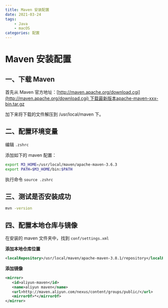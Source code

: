```yaml
---
title: Maven 安装配置
date: 2021-03-24
tags: 
    - Java
    - macOS
categories: 配置
---
```


# Maven 安装配置

## 一、下载 Maven

首先从 Maven 官方地址：[http://maven.apache.org/download.cgi](http://maven.apache.org/download.cgi) 下载最新版本apache-maven-xxx-bin.tar.gz

加下来将下载的文件解压到 /usr/local/maven 下。

<!-- more -->

## 二、配置环境变量

编辑 `.zshrc`

添加如下的 maven 配置：

```bash
export M3_HOME=/usr/local/maven/apache-maven-3.6.3
export PATH=$M3_HOME/bin:$PATH
```

执行命令 `source .zshrc`

## 三、测试是否安装成功

```bash
mvn -version
```

## 四、配置本地仓库与镜像

在安装的 maven 文件夹中，找到 `conf/settings.xml` 

**添加本地仓库位置**

```xml
<localRepository>/usr/local/maven/apache-maven-3.8.1/repository</localRepository>
```

**添加镜像**

```xml
<mirror>  
   <id>aliyun-maven</id>  
   <name>aliyun maven</name>  
   <url>http://maven.aliyun.com/nexus/content/groups/public/</url>  
   <mirrorOf>*</mirrorOf>          
</mirror>

```
